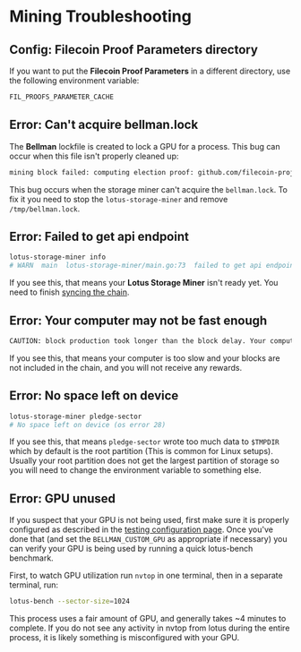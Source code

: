 # Mining Troubleshooting

## Config: Filecoin Proof Parameters directory

If you want to put the **Filecoin Proof Parameters** in a different directory,
use the following environment variable:

```sh
FIL_PROOFS_PARAMETER_CACHE
```

## Error: Can't acquire bellman.lock

The **Bellman** lockfile is created to lock a GPU for a process. This bug can
occur when this file isn't properly cleaned up:

```sh
mining block failed: computing election proof: github.com/filecoin-project/lotus/miner.(*Miner).mineOne
```

This bug occurs when the storage miner can't acquire the `bellman.lock`. To fix
it you need to stop the `lotus-storage-miner` and remove `/tmp/bellman.lock`.

## Error: Failed to get api endpoint

```sh
lotus-storage-miner info
# WARN  main  lotus-storage-miner/main.go:73  failed to get api endpoint: (/Users/myrmidon/.lotusstorage) %!w(*errors.errorString=&{API not running (no endpoint)}):
```

If you see this, that means your **Lotus Storage Miner** isn't ready yet. You
need to finish [syncing the chain](https://docs.lotu.sh/en+join-testnet).

## Error: Your computer may not be fast enough

```sh
CAUTION: block production took longer than the block delay. Your computer may not be fast enough to keep up
```

If you see this, that means your computer is too slow and your blocks are not
included in the chain, and you will not receive any rewards.

## Error: No space left on device

```sh
lotus-storage-miner pledge-sector
# No space left on device (os error 28)
```

If you see this, that means `pledge-sector` wrote too much data to `$TMPDIR`
which by default is the root partition (This is common for Linux setups).
Usually your root partition does not get the largest partition of storage so you
will need to change the environment variable to something else.

## Error: GPU unused

If you suspect that your GPU is not being used, first make sure it is properly
configured as described in the [testing configuration page](hardware-mining.md).
Once you've done that (and set the `BELLMAN_CUSTOM_GPU` as appropriate if
necessary) you can verify your GPU is being used by running a quick lotus-bench
benchmark.

First, to watch GPU utilization run `nvtop` in one terminal, then in a separate
terminal, run:

```sh
lotus-bench --sector-size=1024
```

This process uses a fair amount of GPU, and generally takes ~4 minutes to
complete. If you do not see any activity in nvtop from lotus during the entire
process, it is likely something is misconfigured with your GPU.
